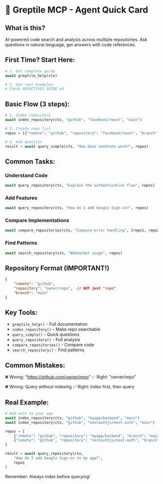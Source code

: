 # 🚀 Greptile MCP - Agent Quick Card

## What is this?
AI-powered code search and analysis across multiple repositories. Ask questions in natural language, get answers with code references.

## First Time? Start Here:
```python
# 1. Get complete guide
await greptile_help(ctx)

# 2. See real examples
# Check OBJECTIVES_GUIDE.md
```

## Basic Flow (3 steps):
```python
# 1. Index repository
await index_repository(ctx, "github", "facebook/react", "main")

# 2. Create repo list
repos = [{"remote": "github", "repository": "facebook/react", "branch": "main"}]

# 3. Ask question
result = await query_simple(ctx, "How does useState work?", repos)
```

## Common Tasks:

### Understand Code
```python
await query_repository(ctx, "Explain the authentication flow", repos)
```

### Add Features  
```python
await query_repository(ctx, "How do I add Google Sign-in?", repos)
```

### Compare Implementations
```python
await compare_repositories(ctx, "Compare error handling", [repo1, repo2])
```

### Find Patterns
```python
await search_repository(ctx, "WebSocket usage", repos)
```

## Repository Format (IMPORTANT!)
```json
{
    "remote": "github",
    "repository": "owner/repo",  // NOT just "repo"
    "branch": "main"
}
```

## Key Tools:
- `greptile_help()` - Full documentation
- `index_repository()` - Make repo searchable
- `query_simple()` - Quick questions  
- `query_repository()` - Full analysis
- `compare_repositories()` - Compare code
- `search_repository()` - Find patterns

## Common Mistakes:
❌ Wrong: "https://github.com/owner/repo"
✅ Right: "owner/repo"

❌ Wrong: Query without indexing
✅ Right: Index first, then query

## Real Example:
```python
# Add auth to your app
await index_repository(ctx, "github", "myapp/backend", "main")
await index_repository(ctx, "github", "nextauthjs/next-auth", "main")

repos = [
    {"remote": "github", "repository": "myapp/backend", "branch": "main"},
    {"remote": "github", "repository": "nextauthjs/next-auth", "branch": "main"}
]

result = await query_repository(ctx, 
    "How do I add Google Sign-in to my app?", 
    repos
)
```

Remember: Always index before querying!
